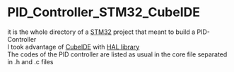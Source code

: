 # PID_Controller_STM32_CubeIDE

it is the whole directory of a [STM32](https://www.st.com/en/microcontrollers-microprocessors/stm32-32-bit-arm-cortex-mcus.html) project that meant to build a PID-Controller<br>
I took advantage of [CubeIDE](https://www.st.com/en/development-tools/stm32cubeide.html) with [HAL library](https://www.st.com/resource/en/user_manual/um1786-description-of-stm32f3-hal-and-lowlayer-drivers-stmicroelectronics.pdf)<br>
The codes of the PID controller are listed as usual in the core file separated in .h and .c files<br>
